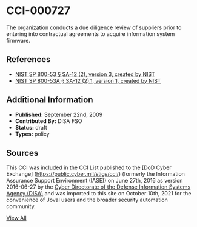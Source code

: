 # CCI-000727

The organization conducts a due diligence review of suppliers prior to entering into contractual agreements to acquire information system firmware.

## References ##

* [NIST SP 800-53 § SA-12 (2), version 3, created by NIST](http://csrc.nist.gov/publications/PubsSPs.html)
* [NIST SP 800-53A § SA-12 (2).1, version 1, created by NIST](http://csrc.nist.gov/publications/PubsSPs.html)


## Additional Information ##

* **Published:** September 22nd, 2009
* **Contributed By:** DISA FSO
* **Status:** draft
* **Types:** policy

## Sources ##

This CCI was included in the CCI List published to the [DoD Cyber Exchange]
(https://public.cyber.mil/stigs/cci/) (formerly the Information Assurance Support Environment
(IASE)) on June 27th, 2016 as version 2016-06-27 by the [Cyber Directorate of the Defense 
Information Systems Agency (DISA)](https://public.cyber.mil/about-cyber/) and was imported to 
this site on October 10th, 2021 for the convenience of Joval users and the broader security automation community.

[View All](../README.md)
